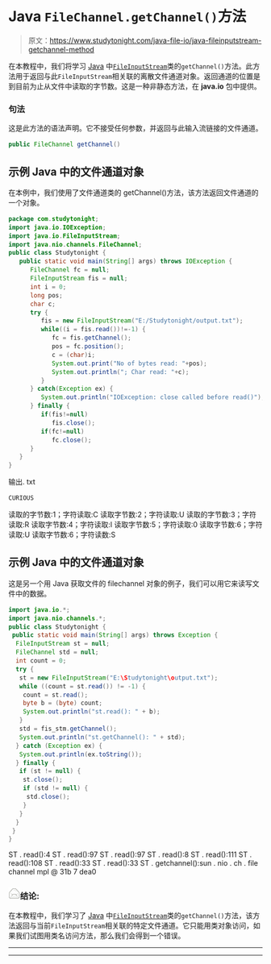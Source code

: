 # Java `FileChannel.getChannel()`方法

> 原文：<https://www.studytonight.com/java-file-io/java-fileinputstream-getchannel-method>

在本教程中，我们将学习 [Java](https://www.studytonight.com/java/) 中[`FileInputStream`](https://www.studytonight.com/java-file-io/java-fileinputstream-class)类的`getChannel()`方法。此方法用于返回与此`FileInputStream`相关联的离散文件通道对象。返回通道的位置是到目前为止从文件中读取的字节数。这是一种非静态方法，在 **java.io** 包中提供。

### 句法

这是此方法的语法声明。它不接受任何参数，并返回与此输入流链接的文件通道。

```java
public FileChannel getChannel()
```

## 示例 Java 中的文件通道对象

在本例中，我们使用了文件通道类的 getChannel()方法，该方法返回文件通道的一个对象。

```java
package com.studytonight;
import java.io.IOException;
import java.io.FileInputStream;
import java.nio.channels.FileChannel;
public class Studytonight {
   public static void main(String[] args) throws IOException {
      FileChannel fc = null;
      FileInputStream fis = null;
      int i = 0;
      long pos;
      char c;
      try {         
         fis = new FileInputStream("E:/Studytonight/output.txt");
         while((i = fis.read())!=-1) {
            fc = fis.getChannel();
            pos = fc.position();
            c = (char)i;
            System.out.print("No of bytes read: "+pos);
            System.out.println("; Char read: "+c);
         }
      } catch(Exception ex) {
         System.out.println("IOException: close called before read()");
      } finally {
         if(fis!=null)
            fis.close();
         if(fc!=null)
            fc.close();
      }
   }
}
```

输出. txt

```java
CURIOUS
```

读取的字节数:1；字符读取:C
读取字节数:2；字符读取:U
读取的字节数:3；字符读取:R
读取字节数:4；字符读取:I
读取字节数:5；字符读取:0
读取字节数:6；字符读取:U
读取字节数:6；字符读数:S

## 示例 Java 中的文件通道对象

这是另一个用 Java 获取文件的 filechannel 对象的例子，我们可以用它来读写文件中的数据。

```java
import java.io.*;
import java.nio.channels.*;
public class Studytonight {
 public static void main(String[] args) throws Exception {
  FileInputStream st = null;
  FileChannel std = null;
  int count = 0;
  try {
   st = new FileInputStream("E:\Studytonight\output.txt");
   while ((count = st.read()) != -1) {
    count = st.read();
    byte b = (byte) count;
    System.out.println("st.read(): " + b);
   }
   std = fis_stm.getChannel();
   System.out.println("st.getChannel(): " + std);
  } catch (Exception ex) {
   System.out.println(ex.toString());
  } finally {
   if (st != null) {
    st.close();
    if (std != null) {
     std.close();
    }
   }
  }
 }
}
```

ST . read():4
ST . read():97
ST . read():97
ST . read():8
ST . read():111
ST . read():108
ST . read():33
ST . read():33
ST . getchannel():sun . nio . ch . file channel mpl @ 31b 7 dea0

### ![mail](img/867b8ff33a69ee53087135b0676ce306.png "mail")结论:

在本教程中，我们学习了 [Java](https://www.studytonight.com/java/) 中[`FileInputStream`](https://www.studytonight.com/java-file-io/java-fileinputstream-class)类的`getChannel()`方法，该方法返回与当前`FileInputStream`相关联的特定文件通道。它只能用类对象访问，如果我们试图用类名访问方法，那么我们会得到一个错误。

* * *

* * *